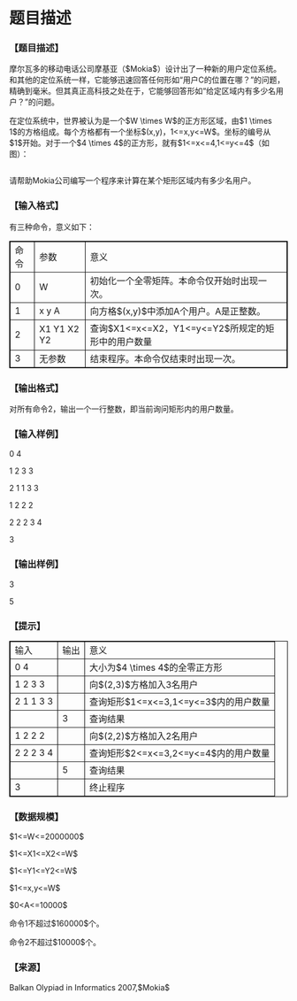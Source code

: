 # 题目描述


<h3>
【题目描述】
</h3>
<p>
摩尔瓦多的移动电话公司摩基亚（$Mokia$）设计出了一种新的用户定位系统。和其他的定位系统一样，它能够迅速回答任何形如“用户C的位置在哪？”的问题，精确到毫米。但其真正高科技之处在于，它能够回答形如“给定区域内有多少名用户？”的问题。
</p>
<p>
在定位系统中，世界被认为是一个$W \times W$的正方形区域，由$1 \times 1$的方格组成。每个方格都有一个坐标$(x,y)，1&lt;=x,y&lt;=W$。坐标的编号从$1$开始。对于一个$4 \times 4$的正方形，就有$1&lt;=x&lt;=4,1&lt;=y&lt;=4$（如图）：
</p>
<p>
<img src="/upload/image/20141020/20141020165440_68597.png" alt=""/> 
</p>
<p>
请帮助Mokia公司编写一个程序来计算在某个矩形区域内有多少名用户。
</p>
<h3>
【输入格式】
</h3>
<p>
有三种命令，意义如下：
</p>
<p>
</p><table style="width:100%;" cellspacing="0" cellpadding="2" bordercolor="#000000" border="1">
<tbody>
<tr>
<td>
命令
</td>
<td>
参数
</td>
<td>
意义
</td>
</tr>
<tr>
<td>
0
</td>
<td>
W
</td>
<td>
初始化一个全零矩阵。本命令仅开始时出现一次。
</td>
</tr>
<tr>
<td>
1
</td>
<td>
x y A
</td>
<td>
向方格$(x,y)$中添加A个用户。A是正整数。
</td>
</tr>
<tr>
<td>
2
</td>
<td>
X1 Y1 X2 Y2
</td>
<td>
查询$X1&lt;=x&lt;=X2，Y1&lt;=y&lt;=Y2$所规定的矩形中的用户数量
</td>
</tr>
<tr>
<td>
3
</td>
<td>
无参数
</td>
<td>
结束程序。本命令仅结束时出现一次。
</td>
</tr>
</tbody>
</table>
<p></p>
<h3>
【输出格式】
</h3>
<p>
对所有命令2，输出一个一行整数，即当前询问矩形内的用户数量。
</p>
<h3>
【输入样例】
</h3>
<p>
0 4
</p>
<p>
1 2 3 3
</p>
<p>
2 1 1 3 3
</p>
<p>
1 2 2 2
</p>
<p>
2 2 2 3 4
</p>
<p>
3
</p>
<h3>
【输出样例】
</h3>
<p>
3
</p>
<p>
5
</p>
<h3>
【提示】
</h3>
<p>
</p><table style="width:100%;" cellspacing="0" cellpadding="2" bordercolor="#000000" border="1">
<tbody>
<tr>
<td>
输入
</td>
<td>
输出
</td>
<td>
意义
</td>
</tr>
<tr>
<td>
0 4
</td>
<td>
<br/>
</td>
<td>
大小为$4 \times 4$的全零正方形
</td>
</tr>
<tr>
<td>
1 2 3 3
</td>
<td>
<br/>
</td>
<td>
向$(2,3)$方格加入3名用户
</td>
</tr>
<tr>
<td>
2 1 1 3 3
</td>
<td>
<br/>
</td>
<td>
查询矩形$1&lt;=x&lt;=3,1&lt;=y&lt;=3$内的用户数量
</td>
</tr>
<tr>
<td>
<br/>
</td>
<td>
3
</td>
<td>
查询结果
</td>
</tr>
<tr>
<td>
1 2 2 2
</td>
<td>
<br/>
</td>
<td>
向$(2,2)$方格加入2名用户
</td>
</tr>
<tr>
<td>
2 2 2 3 4
</td>
<td>
<br/>
</td>
<td>
查询矩形$2&lt;=x&lt;=3,2&lt;=y&lt;=4$内的用户数量
</td>
</tr>
<tr>
<td>
<br/>
</td>
<td>
5
</td>
<td>
查询结果
</td>
</tr>
<tr>
<td>
3
</td>
<td>
<br/>
</td>
<td>
终止程序
</td>
</tr>
</tbody>
</table>
<p></p>
<h3>
【数据规模】
</h3>
<p>
$1&lt;=W&lt;=2000000$
</p>
<p>
$1&lt;=X1&lt;=X2&lt;=W$
</p>
<p>
$1&lt;=Y1&lt;=Y2&lt;=W$
</p>
<p>
$1&lt;=x,y&lt;=W$
</p>
<p>
$0&lt;A&lt;=10000$
</p>
<p>
命令1不超过$160000$个。
</p>
<p>
命令2不超过$10000$个。
</p>
<h3>
【来源】
</h3>
<p>
Balkan Olypiad in Informatics 2007,$Mokia$
</p>
